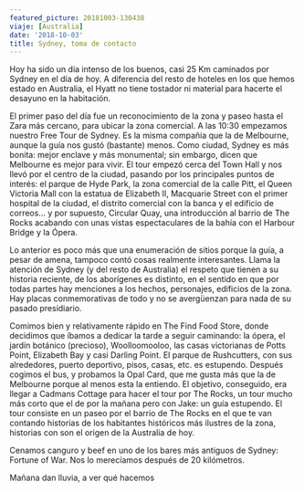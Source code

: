 ```yaml
---
featured_picture: 20181003-130438
viaje: [Australia]
date: '2018-10-03'
title: Sydney, toma de contacto
---
```

Hoy ha sido un día intenso de los buenos, casi 25 Km caminados por Sydney en el día de hoy. A diferencia del resto de hoteles en los que hemos estado en Australia, el Hyatt no tiene tostador ni material para hacerte el desayuno en la habitación. 

El primer paso del día fue un reconocimiento de la zona y paseo hasta el Zara más cercano, para ubicar la zona comercial. A las 10:30 empezamos nuestro Free Tour de Sydney. Es la misma compañía que la de Melbourne, aunque la guía nos gustó (bastante) menos. Como ciudad, Sydney es más bonita: mejor enclave y más monumental; sin embargo, dicen que Melbourne es mejor para vivir. El tour empezó cerca del Town Hall y nos llevó por el centro de la ciudad, pasando por los principales puntos de interés: el parque de Hyde Park, la zona comercial de la calle Pitt, el Queen Victoria Mall con la estatua de Elizabeth II, Macquarie Street con el primer hospital de la ciudad, el distrito comercial con la banca y el edificio de correos... y por supuesto, Circular Quay, una introducción al barrio de The Rocks acabando con unas vistas espectaculares de la bahía con el Harbour Bridge y la Ópera.

Lo anterior es poco más que una enumeración de sitios porque la guía, a pesar de amena, tampoco contó cosas realmente interesantes. Llama la atención de Sydney (y del resto de Australia) el respeto que tienen a su historia reciente, de los aborígenes es distinto, en el sentido en que por todas partes hay menciones a los hechos, personajes, edificios de la zona. Hay placas conmemorativas de todo y no se avergüenzan para nada de su pasado presidiario.

Comimos bien y relativamente rápido en The Find Food Store, donde decidimos que íbamos a dedicar la tarde a seguir caminando: la ópera, el jardín botánico (precioso), Woolloomooloo, las casas victorianas de Potts Point, Elizabeth Bay y casi Darling Point. El parque de Rushcutters, con sus alrededores, puerto deportivo, pisos, casas, etc. es estupendo. Después cogimos el bus, y probamos la Opal Card, que me gusta más que la de Melbourne porque al menos esta la entiendo. El objetivo, conseguido, era llegar a Cadmans Cottage para hacer el tour por The Rocks, un tour mucho más corto que el de por la mañana pero con Jake: un guía estupendo. El tour consiste en un paseo por el barrio de The Rocks en el que te van contando historias de los habitantes históricos más ilustres de la zona, historias con son el origen de la Australia de hoy.

Cenamos canguro y beef en uno de los bares más antiguos de Sydney: Fortune of War. Nos lo merecíamos después de 20 kilómetros.

Mañana dan lluvia, a ver qué hacemos